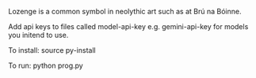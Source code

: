 Lozenge is a common symbol in neolythic art such as at Brú na Bóinne.

Add api keys to files called model-api-key e.g. gemini-api-key for models you initend to use.

To install:
source py-install

To run:
python prog.py

